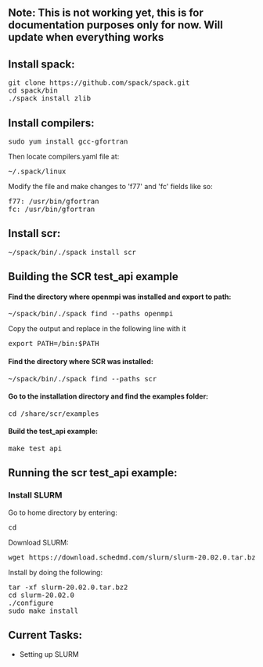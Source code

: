 ## Note: This is not working yet, this is for documentation purposes only for now. Will update when everything works

## Install spack:

<pre>git clone https://github.com/spack/spack.git
cd spack/bin
./spack install zlib
</pre>

## Install compilers:

<pre>sudo yum install gcc-gfortran</pre>

Then locate compilers.yaml file at:
<pre>~/.spack/linux </pre>

Modify the file and make changes to 'f77' and 'fc' fields like so:
<pre>
f77: /usr/bin/gfortran
fc: /usr/bin/gfortran
</pre>

## Install scr:

<pre>~/spack/bin/./spack install scr</pre>

## Building the SCR test_api example

#### Find the directory where openmpi was installed and export to path:
<pre>
~/spack/bin/./spack find --paths openmpi
</pre>
Copy the output and replace <directory> in the following line with it
<pre>
export PATH=<directory>/bin:$PATH
</pre>

#### Find the directory where SCR was installed:
<pre>~/spack/bin/./spack find --paths scr</pre>

#### Go to the installation directory and find the examples folder:
<pre>cd <install dir>/share/scr/examples</pre>

#### Build the test_api example:
<pre>make test_api</pre>

## Running the scr test_api example:
### Install SLURM
Go to home directory by entering:
<pre>cd</pre>
Download SLURM:
<pre>wget https://download.schedmd.com/slurm/slurm-20.02.0.tar.bz2</pre>
Install by doing the following:
<pre>
tar -xf slurm-20.02.0.tar.bz2
cd slurm-20.02.0
./configure
sudo make install
</pre>
## Current Tasks:
<ul>
  <li>Setting up SLURM</li>
 
</ul>

